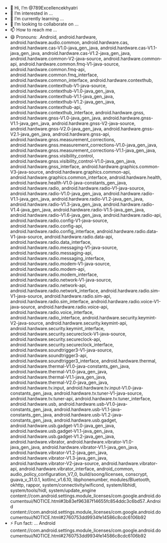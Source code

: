 - 👋 Hi, I’m @789Excellencekhyatri
- 👀 I’m interested in ...
- 🌱 I’m currently learning ...
- 💞️ I’m looking to collaborate on ...
- 📫 How to reach me ...
- 😄 Pronouns: .Android, android.hardware, android.hardware.audio.common, android.hardware.cas, android.hardware.cas-V1.0-java_gen_java, android.hardware.cas-V1.1-java_gen_java, android.hardware.cas-V1.2-java_gen_java, android.hardware.common-V2-java-source, android.hardware.common-api, android.hardware.common.fmq-V1-java-source, android.hardware.common.fmq-api, android.hardware.common.fmq_interface, android.hardware.common_interface, android.hardware.contexthub, android.hardware.contexthub-V1-java-source, android.hardware.contexthub-V1.0-java_gen_java, android.hardware.contexthub-V1.1-java_gen_java, android.hardware.contexthub-V1.2-java_gen_java, android.hardware.contexthub-api, android.hardware.contexthub_interface, android.hardware.gnss, android.hardware.gnss-V1.0-java_gen_java, android.hardware.gnss-V1.1-java_gen_java, android.hardware.gnss-V2-java-source, android.hardware.gnss-V2.0-java_gen_java, android.hardware.gnss-V2.1-java_gen_java, android.hardware.gnss-api, android.hardware.gnss.measurement_corrections, android.hardware.gnss.measurement_corrections-V1.0-java_gen_java, android.hardware.gnss.measurement_corrections-V1.1-java_gen_java, android.hardware.gnss.visibility_control, android.hardware.gnss.visibility_control-V1.0-java_gen_java, android.hardware.gnss_interface, android.hardware.graphics.common-V3-java-source, android.hardware.graphics.common-api, android.hardware.graphics.common_interface, android.hardware.health, android.hardware.health-V1.0-java-constants_gen_java, android.hardware.radio, android.hardware.radio-V1-java-source, android.hardware.radio-V1.0-java_gen_java, android.hardware.radio-V1.1-java_gen_java, android.hardware.radio-V1.2-java_gen_java, android.hardware.radio-V1.3-java_gen_java, android.hardware.radio-V1.4-java_gen_java, android.hardware.radio-V1.5-java_gen_java, android.hardware.radio-V1.6-java_gen_java, android.hardware.radio-api, android.hardware.radio.config-V1-java-source, android.hardware.radio.config-api, android.hardware.radio.config_interface, android.hardware.radio.data-V1-java-source, android.hardware.radio.data-api, android.hardware.radio.data_interface, android.hardware.radio.messaging-V1-java-source, android.hardware.radio.messaging-api, android.hardware.radio.messaging_interface, android.hardware.radio.modem-V1-java-source, android.hardware.radio.modem-api, android.hardware.radio.modem_interface, android.hardware.radio.network-V1-java-source, android.hardware.radio.network-api, android.hardware.radio.network_interface, android.hardware.radio.sim-V1-java-source, android.hardware.radio.sim-api, android.hardware.radio.sim_interface, android.hardware.radio.voice-V1-java-source, android.hardware.radio.voice-api, android.hardware.radio.voice_interface, android.hardware.radio_interface, android.hardware.security.keymint-V2-java-source, android.hardware.security.keymint-api, android.hardware.security.keymint_interface, android.hardware.security.secureclock-V1-java-source, android.hardware.security.secureclock-api, android.hardware.security.secureclock_interface, android.hardware.soundtrigger3-V1-java-source, android.hardware.soundtrigger3-api, android.hardware.soundtrigger3_interface, android.hardware.thermal, android.hardware.thermal-V1.0-java-constants_gen_java, android.hardware.thermal-V1.0-java_gen_java, android.hardware.thermal-V1.1-java_gen_java, android.hardware.thermal-V2.0-java_gen_java, android.hardware.tv.input, android.hardware.tv.input-V1.0-java-constants_gen_java, android.hardware.tv.tuner-V1-java-source, android.hardware.tv.tuner-api, android.hardware.tv.tuner_interface, android.hardware.usb, android.hardware.usb-V1.0-java-constants_gen_java, android.hardware.usb-V1.1-java-constants_gen_java, android.hardware.usb-V1.2-java-constants_gen_java, android.hardware.usb.gadget, android.hardware.usb.gadget-V1.0-java_gen_java, android.hardware.usb.gadget-V1.1-java_gen_java, android.hardware.usb.gadget-V1.2-java_gen_java, android.hardware.vibrator, android.hardware.vibrator-V1.0-java_gen_java, android.hardware.vibrator-V1.1-java_gen_java, android.hardware.vibrator-V1.2-java_gen_java, android.hardware.vibrator-V1.3-java_gen_java, android.hardware.vibrator-V2-java-source, android.hardware.vibrator-api, android.hardware.vibrator_interface, android_common, audio_policy_configuration_V7_0, build/soong/licenses, conscrypt, guava_v_31.0.1, kotlinc_v1.6.10, libphonenumber, modules/Bluetooth, okhttp, rappor, system/connectivity/wificond, system/libhidl, system/tools/hidl, system/update_engine
content://com.android.settings.module_licenses/com.google.android.documentsui/NOTICE.html#3b83ef96387f14655fc854ddc3c6bd57..Android
content://com.android.settings.module_licenses/com.google.android.documentsui/NOTICE.html#2760753dd9934fe14586c8cdc6106b92
- ⚡ Fun fact: ...
Android
content://com.android.settings.module_licenses/com.google.android.documentsui/NOTICE.html#2760753dd9934fe14586c8cdc6106b92
<!---
789Excellencekhyatri/789Excellencekhyatri is a ✨ special ✨ repository because its `README.md` (this file) appears on your GitHub profile.
You can click the Preview link to take a look at your changes.
--->
